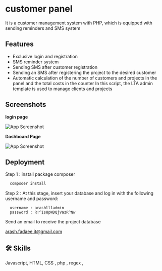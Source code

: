 
# customer panel

It is a customer management system with PHP, which is equipped with sending reminders and SMS system





## Features

- Exclusive login and registration
- SMS reminder system
- Sending SMS after customer registration
- Sending an SMS after registering the project to the desired customer
- Automatic calculation of the number of customers and projects in the panel and the total costs in the counter
In this script, the LTA admin template is used to manage clients and projects

## Screenshots

**login page**

![App Screenshot](https://dl.volnamusic.ir/project-img/customer-panel/login.PNG)


**Dashboard Page**


![App Screenshot](https://dl.volnamusic.ir/project-img/customer-panel/panel.PNG)

## Deployment

Step 1 :  install package composer

```bash
  compsoer install
```

Step 2 : At this stage, insert your database and log in with the following username and password:


```
  username : arashllladmin
  password : R!^Is8pWDQjVazR^Nw
```

Send an email to receive the project database

arash.fadaee.it@gmail.com


## 🛠 Skills
Javascript, HTML, CSS , php , regex , 

